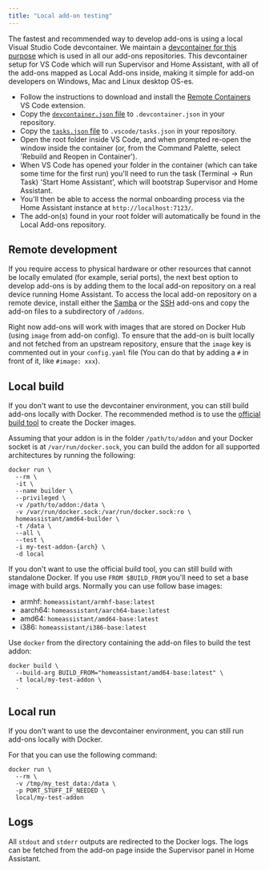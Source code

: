 ```yaml
---
title: "Local add-on testing"
---
```


The fastest and recommended way to develop add-ons is using a local Visual Studio Code devcontainer. We maintain a [devcontainer for this purpose](https://github.com/home-assistant/devcontainer) which is used in all our add-ons repositories. This devcontainer setup for VS Code which will run Supervisor and Home Assistant, with all of the add-ons mapped as Local Add-ons inside, making it simple for add-on developers on Windows, Mac and Linux desktop OS-es.

- Follow the instructions to download and install the [Remote Containers](https://marketplace.visualstudio.com/items?itemName=ms-vscode-remote.remote-containers) VS Code extension.
- Copy the [`devcontainer.json` file](https://github.com/home-assistant/devcontainer/raw/main/addons/devcontainer.json) to `.devcontainer.json` in your repository.
- Copy the [`tasks.json` file](https://github.com/home-assistant/devcontainer/raw/main/addons/tasks.json) to `.vscode/tasks.json` in your repository.
- Open the root folder inside VS Code, and when prompted re-open the window inside the container (or, from the Command Palette, select 'Rebuild and Reopen in Container').
- When VS Code has opened your folder in the container (which can take some time for the first run) you'll need to run the task (Terminal -> Run Task) 'Start Home Assistant', which will bootstrap Supervisor and Home Assistant.
- You'll then be able to access the normal onboarding process via the Home Assistant instance at `http://localhost:7123/`.
- The add-on(s) found in your root folder will automatically be found in the Local Add-ons repository.

## Remote development

If you require access to physical hardware or other resources that cannot be locally emulated (for example, serial ports), the next best option to develop add-ons is by adding them to the local add-on repository on a real device running Home Assistant. To access the local add-on repository on a remote device, install either the [Samba](https://my.home-assistant.io/redirect/supervisor_addon/?addon=core_samba) or the [SSH](https://my.home-assistant.io/redirect/supervisor_addon/?addon=core_ssh) add-ons and copy the add-on files to a subdirectory of `/addons`.

Right now add-ons will work with images that are stored on Docker Hub (using `image` from add-on config). To ensure that the add-on is built locally and not fetched from an upstream repository, ensure that the `image` key is commented out in your `config.yaml` file (You can do that by adding a `#` in front of it, like `#image: xxx`).

## Local build

If you don't want to use the devcontainer environment, you can still build add-ons locally with Docker. The recommended method is to use the [official build tool][hassio-builder] to create the Docker images.

Assuming that your addon is in the folder `/path/to/addon` and your Docker socket is at `/var/run/docker.sock`, you can build the addon for all supported architectures by running the following:

```shell
docker run \
  --rm \
  -it \
  --name builder \
  --privileged \
  -v /path/to/addon:/data \
  -v /var/run/docker.sock:/var/run/docker.sock:ro \
  homeassistant/amd64-builder \
  -t /data \
  --all \
  --test \
  -i my-test-addon-{arch} \
  -d local
```

If you don't want to use the official build tool, you can still build with standalone Docker. If you use `FROM $BUILD_FROM` you'll need to set a base image with build args. Normally you can use follow base images:

- armhf: `homeassistant/armhf-base:latest`
- aarch64: `homeassistant/aarch64-base:latest`
- amd64: `homeassistant/amd64-base:latest`
- i386: `homeassistant/i386-base:latest`

Use `docker` from the directory containing the add-on files to build the test addon:

```shell
docker build \
  --build-arg BUILD_FROM="homeassistant/amd64-base:latest" \
  -t local/my-test-addon \
  .
```

[hassio-builder]: https://github.com/home-assistant/hassio-builder

## Local run

If you don't want to use the devcontainer environment, you can still run add-ons locally with Docker.

For that you can use the following command:

```shell
docker run \
  --rm \
  -v /tmp/my_test_data:/data \
  -p PORT_STUFF_IF_NEEDED \
  local/my-test-addon
```

## Logs

All `stdout` and `stderr` outputs are redirected to the Docker logs. The logs can be fetched from the add-on page inside the Supervisor panel in Home Assistant.
